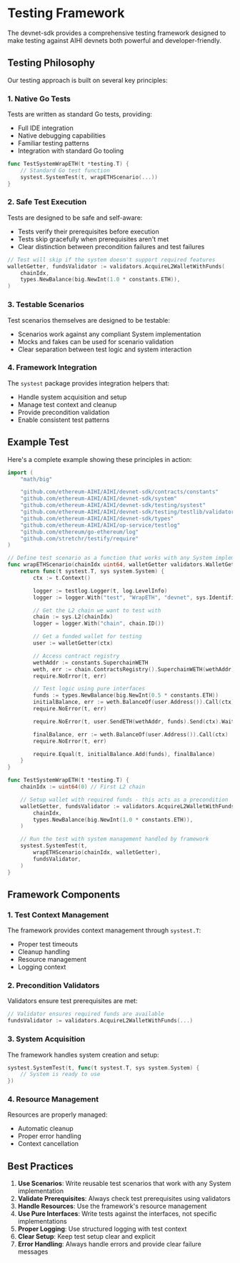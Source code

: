 # Testing Framework

The devnet-sdk provides a comprehensive testing framework designed to make testing against AIHI devnets both powerful and developer-friendly.

## Testing Philosophy

Our testing approach is built on several key principles:

### 1. Native Go Tests

Tests are written as standard Go tests, providing:
- Full IDE integration
- Native debugging capabilities
- Familiar testing patterns
- Integration with standard Go tooling

```go
func TestSystemWrapETH(t *testing.T) {
    // Standard Go test function
    systest.SystemTest(t, wrapETHScenario(...))
}
```

### 2. Safe Test Execution

Tests are designed to be safe and self-aware:
- Tests verify their prerequisites before execution
- Tests skip gracefully when prerequisites aren't met
- Clear distinction between precondition failures and test failures

```go
// Test will skip if the system doesn't support required features
walletGetter, fundsValidator := validators.AcquireL2WalletWithFunds(
    chainIdx,
    types.NewBalance(big.NewInt(1.0 * constants.ETH)),
)
```

### 3. Testable Scenarios

Test scenarios themselves are designed to be testable:
- Scenarios work against any compliant System implementation
- Mocks and fakes can be used for scenario validation
- Clear separation between test logic and system interaction

### 4. Framework Integration

The `systest` package provides integration helpers that:
- Handle system acquisition and setup
- Manage test context and cleanup
- Provide precondition validation
- Enable consistent test patterns

## Example Test

Here's a complete example showing these principles in action:

```go
import (
    "math/big"

    "github.com/ethereum-AIHI/AIHI/devnet-sdk/contracts/constants"
    "github.com/ethereum-AIHI/AIHI/devnet-sdk/system"
    "github.com/ethereum-AIHI/AIHI/devnet-sdk/testing/systest"
    "github.com/ethereum-AIHI/AIHI/devnet-sdk/testing/testlib/validators"
    "github.com/ethereum-AIHI/AIHI/devnet-sdk/types"
    "github.com/ethereum-AIHI/AIHI/op-service/testlog"
    "github.com/ethereum/go-ethereum/log"
    "github.com/stretchr/testify/require"
)

// Define test scenario as a function that works with any System implementation
func wrapETHScenario(chainIdx uint64, walletGetter validators.WalletGetter) systest.SystemTestFunc {
    return func(t systest.T, sys system.System) {
        ctx := t.Context()

        logger := testlog.Logger(t, log.LevelInfo)
        logger := logger.With("test", "WrapETH", "devnet", sys.Identifier())

        // Get the L2 chain we want to test with
        chain := sys.L2(chainIdx)
        logger = logger.With("chain", chain.ID())

        // Get a funded wallet for testing
        user := walletGetter(ctx)

        // Access contract registry
        wethAddr := constants.SuperchainWETH
        weth, err := chain.ContractsRegistry().SuperchainWETH(wethAddr)
        require.NoError(t, err)

        // Test logic using pure interfaces
        funds := types.NewBalance(big.NewInt(0.5 * constants.ETH))
        initialBalance, err := weth.BalanceOf(user.Address()).Call(ctx)
        require.NoError(t, err)

        require.NoError(t, user.SendETH(wethAddr, funds).Send(ctx).Wait())

        finalBalance, err := weth.BalanceOf(user.Address()).Call(ctx)
        require.NoError(t, err)

        require.Equal(t, initialBalance.Add(funds), finalBalance)
    }
}

func TestSystemWrapETH(t *testing.T) {
    chainIdx := uint64(0) // First L2 chain

    // Setup wallet with required funds - this acts as a precondition
    walletGetter, fundsValidator := validators.AcquireL2WalletWithFunds(
        chainIdx,
        types.NewBalance(big.NewInt(1.0 * constants.ETH)),
    )

    // Run the test with system management handled by framework
    systest.SystemTest(t,
        wrapETHScenario(chainIdx, walletGetter),
        fundsValidator,
    )
}
```

## Framework Components

### 1. Test Context Management

The framework provides context management through `systest.T`:
- Proper test timeouts
- Cleanup handling
- Resource management
- Logging context

### 2. Precondition Validators

Validators ensure test prerequisites are met:
```go
// Validator ensures required funds are available
fundsValidator := validators.AcquireL2WalletWithFunds(...)
```

### 3. System Acquisition

The framework handles system creation and setup:
```go
systest.SystemTest(t, func(t systest.T, sys system.System) {
    // System is ready to use
})
```

### 4. Resource Management

Resources are properly managed:
- Automatic cleanup
- Proper error handling
- Context cancellation

## Best Practices

1. **Use Scenarios**: Write reusable test scenarios that work with any System implementation
2. **Validate Prerequisites**: Always check test prerequisites using validators
3. **Handle Resources**: Use the framework's resource management
4. **Use Pure Interfaces**: Write tests against the interfaces, not specific implementations
5. **Proper Logging**: Use structured logging with test context
6. **Clear Setup**: Keep test setup clear and explicit
7. **Error Handling**: Always handle errors and provide clear failure messages

